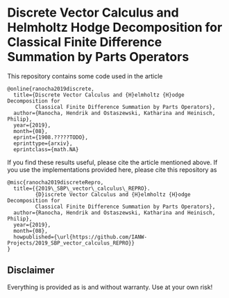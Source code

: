 # Discrete Vector Calculus and Helmholtz Hodge Decomposition for Classical Finite Difference Summation by Parts Operators

This repository contains some code used in the article

```
@online{ranocha2019discrete,
  title={Discrete Vector Calculus and {H}elmholtz {H}odge Decomposition for
         Classical Finite Difference Summation by Parts Operators},
  author={Ranocha, Hendrik and Ostaszewski, Katharina and Heinisch, Philip},
  year={2019},
  month={08},
  eprint={1908.?????TODO},
  eprinttype={arxiv},
  eprintclass={math.NA}
```

If you find these results useful, please cite the article mentioned above.
If you use the implementations provided here, please cite this repository as

```
@misc{ranocha2019discreteRepro,
  title={{2019\_SBP\_vector\_calculus\_REPRO}.
         {D}iscrete Vector Calculus and {H}elmholtz {H}odge Decomposition for
         Classical Finite Difference Summation by Parts Operators},
  author={Ranocha, Hendrik and Ostaszewski, Katharina and Heinisch, Philip},
  year={2019},
  month={08},
  howpublished={\url{https://github.com/IANW-Projects/2019_SBP_vector_calculus_REPRO}}
}
```

## Disclaimer

Everything is provided as is and without warranty. Use at your own risk!
